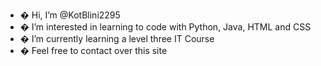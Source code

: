 - � Hi, I’m @KotBlini2295
- � I’m interested in learning to code with Python, Java, HTML and CSS
- � I’m currently learning a level three IT Course
- � Feel free to contact over this site
